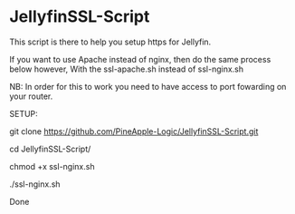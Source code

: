 # JellyfinSSL-Script
This script is there to help you setup https for Jellyfin.

If you want to use Apache instead of nginx, then do the same process below however,
With the ssl-apache.sh instead of ssl-nginx.sh

NB: In order for this to work you need to have access to port fowarding on your router.

SETUP:

git clone https://github.com/PineApple-Logic/JellyfinSSL-Script.git

cd JellyfinSSL-Script/

chmod +x ssl-nginx.sh

./ssl-nginx.sh

Done
